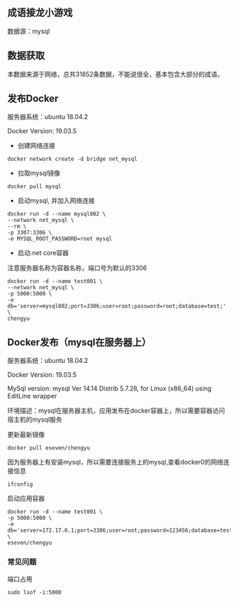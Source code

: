 ## 成语接龙小游戏

数据源：mysql

## 数据获取

本数据来源于网络，总共31852条数据，不能说很全，基本包含大部分的成语。

## 发布Docker

服务器系统：ubuntu 18.04.2

Docker Version: 19.03.5

* 创建网络连接

```
docker network create -d bridge net_mysql
```

* 拉取mysql镜像

```
docker pull mysql
```

* 启动mysql, 并加入网络连接

```
docker run -d --name mysql002 \
--network net_mysql \
--rm \
-p 3307:3306 \
-e MYSQL_ROOT_PASSWORD=root mysql
```

* 启动.net core容器

注意服务器名称为容器名称，端口号为默认的3306

```
docker run -d --name test001 \
--network net_mysql \
-p 5000:5000 \
-e db='server=mysql002;port=3306;user=root;password=root;database=test;' \
chengyu
```

## Docker发布（mysql在服务器上）

服务器系统：ubuntu 18.04.2

Docker Version: 19.03.5

MySql version: mysql  Ver 14.14 Distrib 5.7.28, for Linux (x86_64) using  EditLine wrapper


环境描述：mysql在服务器主机，应用发布在docker容器上，所以需要容器访问宿主机的mysql服务

更新最新镜像

```
docker pull eseven/chengyu
```

因为服务器上有安装mysql，所以需要连接服务上的mysql,查看docker0的网络连接信息

```
ifconfig
```

启动应用容器

```
docker run -d --name test001 \
-p 5000:5000 \
-e db='server=172.17.0.1;port=3306;user=root;password=123456;database=test;' \
eseven/chengyu
```

### 常见问题

端口占用
```
sudo lsof -i:5000
```


